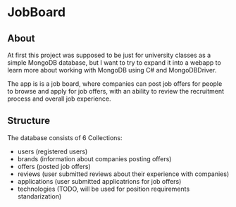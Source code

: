 # JobBoard

## About
At first this project was supposed to be just for university classes as a simple MongoDB database, but I want to try to expand it into a webapp to learn more about working with MongoDB using C# and MongoDBDriver. 

The app is is a job board, where companies can post job offers for people to browse and apply for job offers, with an ability to review the recruitment process and overall job experience.

## Structure
The database consists of 6 Collections:
- users (registered users)
- brands (information about companies posting offers)
- offers (posted job offers)
- reviews (user submitted reviews about their experience with companies)
- applications (user submitted applicatrions for job offers)
- technologies (TODO, will be used for position requirements standarization)
